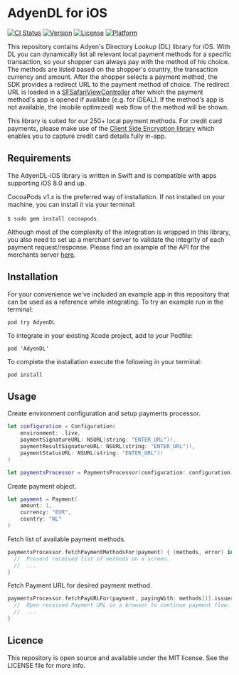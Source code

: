 # AdyenDL for iOS

[![CI Status](http://img.shields.io/travis/Adyen/adyen-dl-ios.svg?style=flat)](https://travis-ci.org/Adyen/AdyenDL)
[![Version](https://img.shields.io/cocoapods/v/AdyenDL.svg?style=flat)](http://cocoapods.org/pods/AdyenDL)
[![License](https://img.shields.io/cocoapods/l/AdyenDL.svg?style=flat)](http://cocoapods.org/pods/AdyenDL)
[![Platform](https://img.shields.io/cocoapods/p/AdyenDL.svg?style=flat)](http://cocoapods.org/pods/AdyenDL)

This repository contains Adyen's Directory Lookup (DL) library for iOS. With DL you can dynamically list all relevant local payment methods for a specific transaction, so your shopper can always pay with the method of his choice. The methods are listed based on the shopper's country, the transaction currency and amount. After the shopper selects a payment method, the SDK provides a redirect URL to the payment method of choice. The redirect URL is loaded in a [SFSafariViewController](https://developer.apple.com/library/ios/documentation/SafariServices/Reference/SFSafariViewController_Ref/) after which the payment method's app is opened if availabe (e.g. for iDEAL). If the method's app is not available, the (mobile optimized) web flow of the method will be shown.

This library is suited for our 250+ local payment methods. For credit card payments, please make use of the [Client Side Encryption library](https://github.com/Adyen/adyen-cse-ios) which enables you to capture credit card details fully in-app.

## Requirements

The AdyenDL-iOS library is written in Swift and is compatible with apps supporting iOS 8.0 and up.

CocoaPods v1.x is the preferred way of installation. If not installed on your machine, you can install it via your terminal:

  `$ sudo gem install cocoapods`.

Although most of the complexity of the integration is wrapped in this library, you also need to set up a merchant server to validate the integrity of each payment request/response. Please find an example of the API for the merchants server [here](https://github.com/Adyen/adyen-dl-ios/blob/master/SERVER.md).

## Installation
For your convenience we've included an example app in this repository that can be used as a reference while integrating. To try an example run in the terminal:

  `pod try AdyenDL`

  To integrate in your existing Xcode project, add to your Podfile:

  `pod 'AdyenDL'`

  To complete the installation execute the following in your terminal:

  `pod install`

## Usage

Create environment configuration and setup payments processor.
```swift
let configuration = Configuration(
    environment: .live,
    paymentSignatureURL: NSURL(string: "ENTER_URL")!,
    paymentResultSignatureURL: NSURL(string: "ENTER_URL")!,
    paymentStatusURL: NSURL(string: "ENTER_URL")!
)

let paymentsProcessor = PaymentsProcessor(configuration: configuration)
```
Create payment object.
```swift
let payment = Payment(
    amount: 1,
    currency: "EUR",
    country: "NL"
)
```
Fetch list of available payment methods.
```swift
paymentsProcessor.fetchPaymentMethodsFor(payment) { (methods, error) in
  //  Present received list of methods on a screen.
  //  ...
}
```

Fetch Payment URL for desired payment method.
```swift
paymentsProcessor.fetchPayURLFor(payment, payingWith: methods[1].issuers![5], completion: { (url, error) in
  //  Open received Payment URL in a browser to continue payment flow.
  //  ...
}
```

## Licence

This repository is open source and available under the MIT license. See the LICENSE file for more info.
